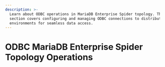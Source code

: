 ```yaml
---
description: >-
  Learn about ODBC operations in MariaDB Enterprise Spider topology. This
  section covers configuring and managing ODBC connections to distributed Spider
  environments for seamless data access.
---
```


# ODBC MariaDB Enterprise Spider Topology Operations

